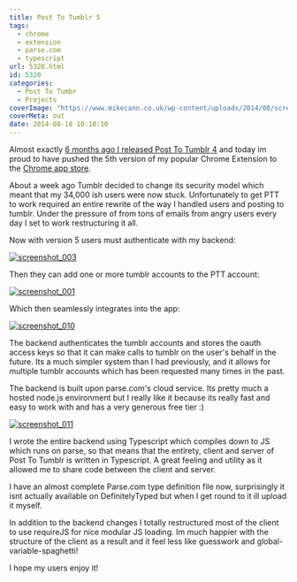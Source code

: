 ```yaml
---
title: Post To Tumblr 5
tags:
  - chrome
  - extension
  - parse.com
  - typescript
url: 5320.html
id: 5320
categories:
  - Post To Tumbr
  - Projects
coverImage: "https://www.mikecann.co.uk/wp-content/uploads/2014/08/screenshot_009.png"
coverMeta: out
date: 2014-08-18 10:10:10
---
```


Almost exactly [6 months ago I released Post To Tumblr 4](https://www.mikecann.co.uk/myprojects/post-to-tumbr/post-to-tumblr-v-4/) and today im proud to have pushed the 5th version of my popular Chrome Extension to the [Chrome app store](https://chrome.google.com/webstore/detail/post-to-tumblr/dbpicbbcpanckagpdjflgojlknomoiah?hl=en).

<!-- more -->

About a week ago Tumblr decided to change its security model which meant that my 34,000 ish users were now stuck. Unfortunately to get PTT to work required an entire rewrite of the way I handled users and posting to tumblr. Under the pressure of from tons of emails from angry users every day I set to work restructuring it all.

Now with version 5 users must authenticate with my backend:

[![screenshot_003](https://www.mikecann.co.uk/wp-content/uploads/2014/08/screenshot_003.png)](https://www.mikecann.co.uk/wp-content/uploads/2014/08/screenshot_003.png)

Then they can add one or more tumblr accounts to the PTT account:

[![screenshot_001](https://www.mikecann.co.uk/wp-content/uploads/2014/08/screenshot_001.png)](https://www.mikecann.co.uk/wp-content/uploads/2014/08/screenshot_001.png)

Which then seamlessly integrates into the app:

[![screenshot_010](https://www.mikecann.co.uk/wp-content/uploads/2014/08/screenshot_010.png)](https://www.mikecann.co.uk/wp-content/uploads/2014/08/screenshot_010.png)

The backend authenticates the tumblr accounts and stores the oauth access keys so that it can make calls to tumblr on the user's behalf in the future. Its a much simpler system than I had previously, and it allows for multiple tumblr accounts which has been requested many times in the past.

The backend is built upon parse.com's cloud service. Its pretty much a hosted node.js environment but I really like it because its really fast and easy to work with and has a very generous free tier :)

[![screenshot_011](https://www.mikecann.co.uk/wp-content/uploads/2014/08/screenshot_011-1024x572.png)](https://www.mikecann.co.uk/wp-content/uploads/2014/08/screenshot_011.png)

I wrote the entire backend using Typescript which compiles down to JS which runs on parse, so that means that the entirety, client and server of Post To Tumblr is written in Typescript. A great feeling and utility as it allowed me to share code between the client and server.

I have an almost complete Parse.com type definition file now, surprisingly it isnt actually available on DefinitelyTyped but when I get round to it ill upload it myself.

In addition to the backend changes I totally restructured most of the client to use requireJS for nice modular JS loading. Im much happier with the structure of the client as a result and it feel less like guesswork and global-variable-spaghetti!

I hope my users enjoy it!
